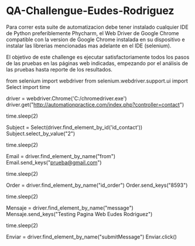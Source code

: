 # QA-Challengue-Eudes-Rodriguez

Para correr esta suite de automatizacion debe tener instalado cualquier IDE de Python preferiblemente Phycharm, el Web Driver de Google Chrome compatible con la version de Google Chrome instalada en su dispositivo e instalar las librerias mencionadas mas adelante en el IDE (selenium).

El objetivo de este challenge es ejecutar satisfactoriamente todos los pasos de las pruebas en las páginas web indicadas, empezando por el análisis de las pruebas hasta reporte de los resultados.



from selenium import webdriver
from selenium.webdriver.support.ui import Select
import time

driver = webdriver.Chrome('C:/chromedriver.exe')
driver.get("http://automationpractice.com/index.php?controller=contact")

time.sleep(2)

Subject = Select(driver.find_element_by_id('id_contact'))
Subject.select_by_value("2")

time.sleep(2)

Email = driver.find_element_by_name("from")
Email.send_keys("prueba@gmail.com")

time.sleep(2)

Order = driver.find_element_by_name("id_order")
Order.send_keys("8593")

time.sleep(2)

Mensaje = driver.find_element_by_name("message")
Mensaje.send_keys("Testing Pagina Web Eudes Rodriguez")

time.sleep(2)

Enviar = driver.find_element_by_name("submitMessage")
Enviar.click()


